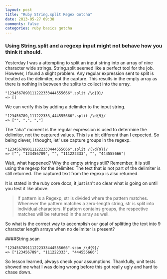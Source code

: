 ```yaml
---
layout: post
title: "Ruby String.split Regex Gotcha"
date: 2013-05-27 09:38
comments: false
categories: ruby basics gotcha
---
```


### Using String.split and a regexp input might not behave how you think it should. 

Yesterday I was a attempting to split an input string into an array of nine character wide strings.  String.split seemed like a perfect tool for the job. However, I found a slight problem. Any regular expression sent to split is treated as the delimiter, not the capture.  This results in the empty array as there is nothing in between the splits to collect into the array.

```
"1234567890111222333444555666".split /\d{9}/
=> []
```

We can verify this by adding a delimiter to the input string.

```
"123456789,111222333,444555666".split /\d{9}/
=> ["", ",", ","]
```

The "aha" moment is the regular expression is used to determine the delimiter, not the captured values.  This is a bit different than I expected.  So being clever, I thought, let' use capture groups in the regexp.

```
"1234567890111222333444555666".split /(\d{9})/
=> ["", "123456789", "", "111222333", "", "444555666"]
```

Wait, what happened?  Why the empty strings still?  Remember, it is still using the regexp for the delimiter. The text that is not part of the delimiter is still returned.  The captured text from the regexp is also returned.

It is stated in the ruby core docs, it just isn't so clear what is going on until you test it like above.

> If pattern is a Regexp, str is divided where the pattern matches. Whenever the pattern matches a zero-length string, str is split into individual characters. If pattern contains groups, the respective matches will be returned in the array as well.

So what is the correct way to accomplish our goal of splitting the text into 9 character length arrays when no delimiter is present?

####String.scan

```
"123456789111222333444555666".scan /\d{9}/
=> ["123456789", "111222333", "444555666"]
```

So lesson learned, always check your assumptions.  Thankfully, unit tests showed me what I was doing wrong before this got really ugly and hard to chase down.


